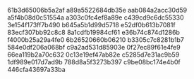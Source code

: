 61b3d65006b5a2af
a89a5522684db35e
aab084a2acc30d59
a5f4b08d0c51554a
a303c0fc4ef8a89e
c439cd9c6dc55330
3e154f173ff7b490
b645a5b1d99d5718
e52df0b613b7081f
83ecf307bb92c8c8
8a1cdfb19984cf61
e36b74c874d1286b
f4000b25a29a4fe0
6b26520660b06210
b3305c7c8281b1b7
584e0df206a068bf
c9a2ad531d85903e
0f27ec89f61e4fe9
66ea119b2a70c632
0c13e19ef47ab82e
c5285d7e31ac9b59
1df989e017d7ad9b
788d8a5f3273b397
c9be08bc174e4b0f
446cfa43697a33ba
